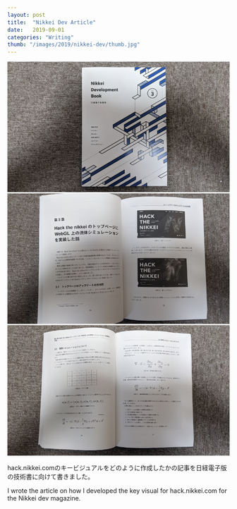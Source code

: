 ```yaml
---
layout: post
title:  "Nikkei Dev Article"
date:   2019-09-01
categories: "Writing"
thumb: "/images/2019/nikkei-dev/thumb.jpg"
---
```





<div class="post-description">
    <img src="/images/2019/nikkei-dev/0.jpg">
    <img src="/images/2019/nikkei-dev/1.jpg">
    <img src="/images/2019/nikkei-dev/2.jpg">
</div>

<div class="post-description">
<p>hack.nikkei.comのキービジュアルをどのように作成したかの記事を日経電子版の技術書に向けて書きました。</p>
<p>I wrote the article on how I developed the key visual for hack.nikkei.com for the Nikkei dev magazine.</p>
</div>



